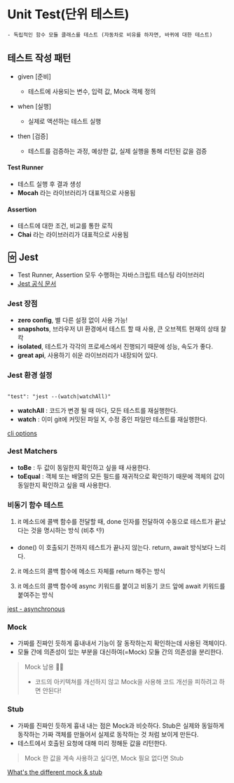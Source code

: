 # Unit Test(단위 테스트)

    - 독립적인 함수 모듈 클래스를 테스트 (자동차로 비유를 하자면, 바퀴에 대한 테스트)

## 테스트 작성 패턴

- given [준비]

  - 테스트에 사용되는 변수, 입력 값, Mock 객체 정의

- when [실행]

  - 실제로 액션하는 테스트 실행

- then [검증]

  - 테스트를 검증하는 과정, 예상한 값, 실제 실행을 통해 리턴된 값을 검증

#### Test Runner

- 테스트 실행 후 결과 생성
- **Mocah** 라는 라이브러리가 대표적으로 사용됨

#### Assertion

- 테스트에 대한 조건, 비교를 통한 로직
- **Chai** 라는 라이브러리가 대표적으로 사용됨

## 🃟 Jest

- Test Runner, Assertion 모두 수행하는 자바스크립트 테스팅 라이브러리
- [Jest 공식 문서](https://jestjs.io/)

### Jest 장점

- **zero config**, 별 다른 설정 없이 사용 가능!
- **snapshots**, 브라우저 UI 환경에서 테스트 할 때 사용, 큰 오브젝트 현재의 상태 찰칵
- **isolated**, 테스트가 각각의 프로세스에서 진행되기 때문에 성능, 속도가 좋다.
- **great api**, 사용하기 쉬운 라이브러리가 내장되어 있다.

### Jest 환경 설정

```shell

"test": "jest --(watch|watchAll)"

```

- **watchAll** : 코드가 변경 될 때 마다, 모든 테스트를 재실행한다.
- **watch** : 이미 git에 커밋된 파일 X, 수정 중인 파일만 테스트를 재실행한다.

[cli options](https://jestjs.io/docs/cli)

### Jest Matchers

- **toBe** : 두 값이 동일한지 확인하고 싶을 때 사용한다.
- **toEqual** : 객체 또는 배열의 모든 필드를 재귀적으로 확인하기 때문에 객체의 값이 동일한지 확인하고 싶을 때 사용한다.

### 비동기 함수 테스트

1.  it 메소드에 콜백 함수를 전달할 때, done 인자를 전달하여 수동으로 테스트가 끝났다는 것을 명시하는 방식 (비추 👎)

- done() 이 호출되기 전까지 테스트가 끝나지 않는다. return, await 방식보다 느리다.

2.  it 메소드의 콜백 함수에 메소드 자체를 return 해주는 방식

3.  it 메소드의 콜백 함수에 async 키워드를 붙이고 비동기 코드 앞에 await 키워드를 붙여주는 방식

[jest - asynchronous](https://jestjs.io/docs/asynchronous)

### Mock

- 가짜를 진짜인 듯하게 흉내내서 기능이 잘 동작하는지 확인하는데 사용된 객체이다.
- 모듈 간에 의존성이 있는 부분을 대신하여(=Mock) 모듈 간의 의존성을 분리한다.

> Mock 남용 🙅‍♀️
>
> - 코드의 아키텍쳐를 개선하지 않고 Mock을 사용해 코드 개선을 피하려고 하면 안된다!

### Stub

- 가짜를 진짜인 듯하게 흉내 내는 점은 Mock과 비슷하다. Stub은 실제와 동일하게 동작하는 가짜 객체를 만들어서 실제로 동작하는 것 처럼 보이게 만든다.
- 테스트에서 호출된 요청에 대해 미리 정해둔 값을 리턴한다.

> Mock 한 값을 계속 사용하고 싶다면, Mock 필요 없다면 Stub

[What's the different mock & stub](https://martinfowler.com/articles/mocksArentStubs.html)
